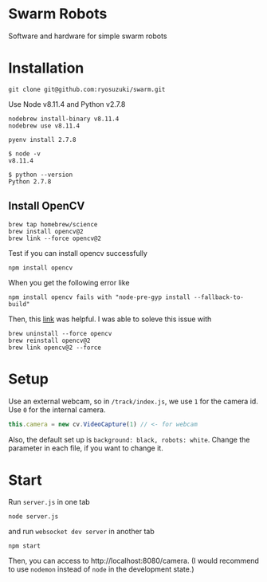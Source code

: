 # Swarm Robots
Software and hardware for simple swarm robots

# Installation

```
git clone git@github.com:ryosuzuki/swarm.git
```

Use Node v8.11.4 and Python v2.7.8

```
nodebrew install-binary v8.11.4
nodebrew use v8.11.4
```

```
pyenv install 2.7.8
```

```
$ node -v
v8.11.4

$ python --version
Python 2.7.8
```

## Install OpenCV

```
brew tap homebrew/science
brew install opencv@2
brew link --force opencv@2
```


Test if you can install opencv successfully
```
npm install opencv
```

When you get the following error like
```
npm install opencv fails with "node-pre-gyp install --fallback-to-build"
```

Then, this [link](https://github.com/peterbraden/node-opencv/issues/472) was helpful. I was able to soleve this issue with

```
brew uninstall --force opencv
brew reinstall opencv@2
brew link opencv@2 --force
```


# Setup

Use an external webcam, so in `/track/index.js`, we use `1` for the camera id. Use `0` for the internal camera.

```js
this.camera = new cv.VideoCapture(1) // <- for webcam
```

Also, the default set up is `background: black, robots: white`.
Change the parameter in each file, if you want to change it.


# Start
Run `server.js` in one tab
```
node server.js
```

and run `websocket dev server` in another tab
```
npm start
```

Then, you can access to http://localhost:8080/camera.
(I would recommend to use `nodemon` instead of `node` in the development state.)
